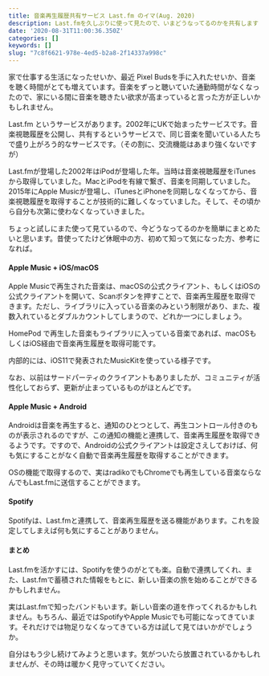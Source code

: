 ```yaml
---
title: 音楽再生履歴共有サービス Last.fm のイマ(Aug. 2020)
description: Last.fmを久しぶりに使って見たので、いまどうなってるのかを共有します
date: '2020-08-31T11:00:36.350Z'
categories: []
keywords: []
slug: "7c8f6621-978e-4ed5-b2a8-2f14337a998c"
---
```

家で仕事する生活になったせいか、最近 Pixel Budsを手に入れたせいか、音楽を聴く時間がとても増えています。音楽をずっと聴いていた通勤時間がなくなったので、家にいる間に音楽を聴きたい欲求が高まっていると言った方が正しいかもしれません。

Last.fm というサービスがあります。2002年にUKで始まったサービスです。音楽視聴履歴を公開し、共有するというサービスで、同じ音楽を聞いている人たちで盛り上がろう的なサービスです。（その割に、交流機能はあまり強くないですが）

Last.fmが登場した2002年はiPodが登場した年。当時は音楽視聴履歴をiTunesから取得していました。MacとiPodを有線で繋ぎ、音楽を同期していました。2015年にApple Musicが登場し、iTunesとiPhoneを同期しなくなってから、音楽視聴履歴を取得することが技術的に難しくなっていました。そして、その頃から自分も次第に使わなくなっていきました。

ちょっと試しにまた使って見ているので、今どうなってるのかを簡単にまとめたいと思います。昔使ってたけど休眠中の方、初めて知って気になった方、参考になれば。

#### Apple Music + iOS/macOS

Apple Musicで再生された音楽は、macOSの公式クライアント、もしくはiOSの公式クライアントを開いて、Scanボタンを押すことで、音楽再生履歴を取得できます。ただし、ライブラリに入っている音楽のみという制限があり、また、複数入れているとダブルカウントしてしまうので、どれか一つにしましょう。

HomePod で再生した音楽もライブラリに入っている音楽であれば、macOSもしくはiOS経由で音楽再生履歴を取得可能です。

内部的には、iOS11で発表されたMusicKitを使っている様子です。

なお、以前はサードパーティのクライアントもありましたが、コミュニティが活性化しておらず、更新が止まっているものがほとんどです。

#### Apple Music + Android

Androidは音楽を再生すると、通知のひとつとして、再生コントロール付きのものが表示されるのですが、この通知の機能と連携して、音楽再生履歴を取得できるようです。ですので、Androidの公式クライアントは設定さえしておけば、何も気にすることがなく自動で音楽再生履歴を取得することができます。

OSの機能で取得するので、実はradikoでもChromeでも再生している音楽ならなんでもLast.fmに送信することができます。

#### Spotify

Spotifyは、Last.fmと連携して、音楽再生履歴を送る機能があります。これを設定してしまえば何も気にすることがありません。

#### まとめ

Last.fmを活かすには、Spotifyを使うのがとても楽。自動で連携してくれ、また、Last.fmで蓄積された情報をもとに、新しい音楽の旅を始めることができるかもしれません。

実はLast.fmで知ったバンドもいます。新しい音楽の道を作ってくれるかもしれません。もちろん、最近ではSpotifyやApple Musicでも可能になってきています。それだけでは物足りなくなってきている方は試して見てはいかがでしょうか。

自分はもう少し続けてみようと思います。気がついたら放置されているかもしれませんが、その時は暖かく見守っていてください。